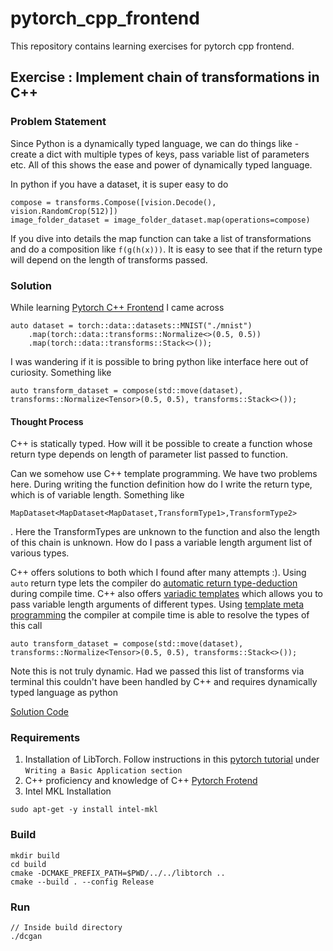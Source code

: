 # pytorch_cpp_frontend
This repository contains learning exercises for pytorch cpp frontend.

## Exercise : Implement chain of transformations in C++

### Problem Statement

Since Python is a dynamically typed language, we can do things like - create a dict with multiple types of keys, pass variable list of parameters etc. All of this shows the ease and power of dynamically typed language.

In python if you have a dataset, it is super easy to do 

```
compose = transforms.Compose([vision.Decode(), vision.RandomCrop(512)])
image_folder_dataset = image_folder_dataset.map(operations=compose)
```

If you dive into details the map function can take a list of transformations and do a composition like `f(g(h(x)))`. It is easy to see that if the return type will depend on the length of transforms passed.

### Solution

While learning [Pytorch C++ Frontend](https://pytorch.org/tutorials/advanced/cpp_frontend.html) I came across 

```
auto dataset = torch::data::datasets::MNIST("./mnist")
    .map(torch::data::transforms::Normalize<>(0.5, 0.5))
    .map(torch::data::transforms::Stack<>());
```

I was wandering if it is possible to bring python like interface here out of curiosity. Something like

```
auto transform_dataset = compose(std::move(dataset), transforms::Normalize<Tensor>(0.5, 0.5), transforms::Stack<>());
```

#### Thought Process

C++ is statically typed. How will it be possible to create a function whose return type depends on length of parameter list passed to function.

Can we somehow use C++ template programming. We have two problems here. During writing the function definition how do I write the return type, which is of variable length. Something like 
```
MapDataset<MapDataset<MapDataset,TransformType1>,TransformType2>
```
. Here the TransformTypes are unknown to the function and also the length of this chain is unknown. How do I pass a variable length argument list of various types.

C++ offers solutions to both which I found after many attempts :). Using `auto` return type lets the compiler do [automatic return type-deduction](https://www.geeksforgeeks.org/return-type-deduction-in-c14-with-examples/) during compile time. C++ also offers [variadic templates](https://en.cppreference.com/w/cpp/language/parameter_pack) which allows you to pass variable length arguments of different types. Using [template meta programming](https://en.wikibooks.org/wiki/C%2B%2B_Programming/Templates/Template_Meta-Programming) the compiler at compile time is able to resolve the types of this call 

```
auto transform_dataset = compose(std::move(dataset), transforms::Normalize<Tensor>(0.5, 0.5), transforms::Stack<>());
```

Note this is not truly dynamic. Had we passed this list of transforms via terminal this couldn't have been handled by C++ and requires dynamically typed language as python

[Solution Code](util.h)

### Requirements

1. Installation of LibTorch. Follow instructions in this [pytorch tutorial](https://pytorch.org/tutorials/advanced/cpp_frontend.html#) under `Writing a Basic Application section`
2. C++ proficiency and knowledge of C++ [Pytorch Frotend](https://pytorch.org/tutorials/advanced/cpp_frontend.html#)
3. Intel MKL Installation 
```
sudo apt-get -y install intel-mkl
```

### Build

```
mkdir build
cd build
cmake -DCMAKE_PREFIX_PATH=$PWD/../../libtorch ..
cmake --build . --config Release
```

### Run

```
// Inside build directory
./dcgan
```


